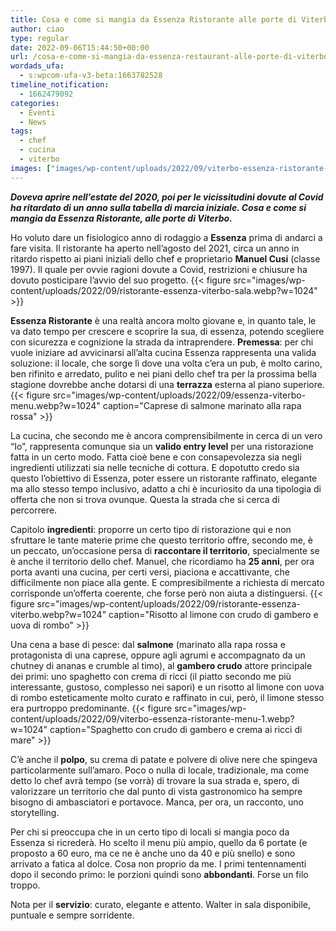 ```yaml
---
title: Cosa e come si mangia da Essenza Ristorante alle porte di Viterbo 
author: ciao
type: regular
date: 2022-09-06T15:44:50+00:00
url: /cosa-e-come-si-mangia-da-essenza-restaurant-alle-porte-di-viterbo/
wordads_ufa:
  - s:wpcom-ufa-v3-beta:1663782528
timeline_notification:
  - 1662479092
categories:
  - Eventi
  - News
tags:
  - chef
  - cucina
  - viterbo
images: ["images/wp-content/uploads/2022/09/viterbo-essenza-ristorante-menu-1.webp"]
---
```

**_Doveva aprire nell&#8217;estate del 2020, poi per le vicissitudini dovute al Covid ha ritardato di un anno sulla tabella di marcia iniziale. Cosa e come si mangia da Essenza Ristorante, alle porte di Viterbo._**

Ho voluto dare un fisiologico anno di rodaggio a **Essenza** prima di andarci a fare visita. Il ristorante ha aperto nell’agosto del 2021, circa un anno in ritardo rispetto ai piani iniziali dello chef e proprietario **Manuel Cusi** (classe 1997). Il quale per ovvie ragioni dovute a Covid, restrizioni e chiusure ha dovuto posticipare l&#8217;avvio del suo progetto. 
{{< figure src="images/wp-content/uploads/2022/09/ristorante-essenza-viterbo-sala.webp?w=1024" >}}
 

**Essenza Ristorante** è una realtà ancora molto giovane e, in quanto tale, le va dato tempo per crescere e scoprire la sua, di essenza, potendo scegliere con sicurezza e cognizione la strada da intraprendere. **Premessa**: per chi vuole iniziare ad avvicinarsi all’alta cucina Essenza rappresenta una valida soluzione: il locale, che sorge lì dove una volta c’era un pub, è molto carino, ben rifinito e arredato, pulito e nei piani dello chef tra per la prossima bella stagione dovrebbe anche dotarsi di una **terrazza** esterna al piano superiore. 
{{< figure src="images/wp-content/uploads/2022/09/essenza-viterbo-menu.webp?w=1024" caption="Caprese di salmone marinato alla rapa rossa" >}}
 

La cucina, che secondo me è ancora comprensibilmente in cerca di un vero &#8220;Io&#8221;, rappresenta comunque sia un **valido entry level** per una ristorazione fatta in un certo modo. Fatta cioè bene e con consapevolezza sia negli ingredienti utilizzati sia nelle tecniche di cottura. E dopotutto credo sia questo l&#8217;obiettivo di Essenza, poter essere un ristorante raffinato, elegante ma allo stesso tempo inclusivo, adatto a chi è incuriosito da una tipologia di offerta che non si trova ovunque. Questa la strada che si cerca di percorrere.

Capitolo **ingredienti**: proporre un certo tipo di ristorazione qui e non sfruttare le tante materie prime che questo territorio offre, secondo me, è un peccato, un&#8217;occasione persa di **raccontare il territorio**, specialmente se è anche il territorio dello chef. Manuel, che ricordiamo ha **25 anni**, per ora porta avanti una cucina, per certi versi, piaciona e accattivante, che difficilmente non piace alla gente. E compresibilmente a richiesta di mercato corrisponde un&#8217;offerta coerente, che forse però non aiuta a distinguersi. 
{{< figure src="images/wp-content/uploads/2022/09/ristorante-essenza-viterbo.webp?w=1024" caption="Risotto al limone con crudo di gambero e uova di rombo" >}}
 

Una cena a base di pesce: dal **salmone** (marinato alla rapa rossa e protagonista di una caprese, oppure agli agrumi e accompagnato da un chutney di ananas e crumble al timo), al **gambero crudo** attore principale dei primi: uno spaghetto con crema di ricci (il piatto secondo me più interessante, gustoso, complesso nei sapori) e un risotto al limone con uova di rombo esteticamente molto curato e raffinato in cui, però, il limone stesso era purtroppo predominante. 
{{< figure src="images/wp-content/uploads/2022/09/viterbo-essenza-ristorante-menu-1.webp?w=1024" caption="Spaghetto con crudo di gambero e crema ai ricci di mare" >}}
 

C’è anche il **polpo**, su crema di patate e polvere di olive nere che spingeva particolarmente sull&#8217;amaro. Poco o nulla di locale, tradizionale, ma come detto lo chef avrà tempo (se vorrà) di trovare la sua strada e, spero, di valorizzare un territorio che dal punto di vista gastronomico ha sempre bisogno di ambasciatori e portavoce.&nbsp;Manca, per ora, un racconto, uno storytelling. 

Per chi si preoccupa che in un certo tipo di locali si mangia poco da Essenza si ricrederà. Ho scelto il menu più ampio, quello da 6 portate (e proposto a 60 euro, ma ce ne è anche uno da 40 e più snello) e sono arrivato a fatica al dolce. Cosa non proprio da me. I primi tentennamenti dopo il secondo primo: le porzioni quindi sono **abbondanti**. Forse un filo troppo.

Nota per il **servizio**: curato, elegante e attento. Walter in sala disponibile, puntuale e sempre sorridente.